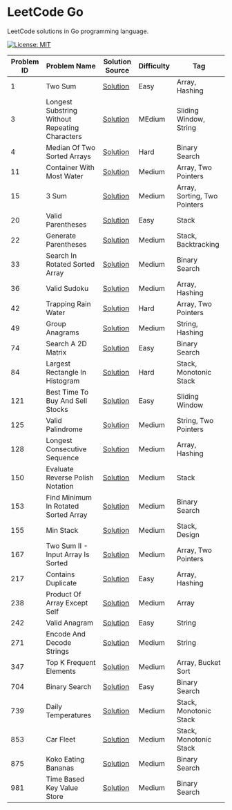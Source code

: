 # LeetCode Go

LeetCode solutions in Go programming language.

[![License: MIT](https://img.shields.io/badge/License-MIT-yellow.svg)](https://github.com/anirudhology/leetcode-go/blob/main/LICENSE)

| Problem ID | Problem Name                                   | Solution Source                                                                       | Difficulty | Tag                          |
| ---------- | ---------------------------------------------- | ------------------------------------------------------------------------------------- | ---------- | ---------------------------- |
| 1          | Two Sum                                        | [Solution](problems/array/two_sum.go)                                                 | Easy       | Array, Hashing               |
| 3          | Longest Substring Without Repeating Characters | [Solution](problems/sliding_window/longest_substring_without_repeating_characters.go) | MEdium     | Sliding Window, String       |
| 4          | Median Of Two Sorted Arrays                    | [Solution](problems/binary_search/median_of_two_sorted_arrays.go)                     | Hard       | Binary Search                |
| 11         | Container With Most Water                      | [Solution](problems/array/container_with_most_water.go)                               | Medium     | Array, Two Pointers          |
| 15         | 3 Sum                                          | [Solution](problems/array/three_sum.go)                                               | Medium     | Array, Sorting, Two Pointers |
| 20         | Valid Parentheses                              | [Solution](problems/stack/valid_parentheses.go)                                       | Easy       | Stack                        |
| 22         | Generate Parentheses                           | [Solution](problems/stack/generate_parentheses.go)                                    | Medium     | Stack, Backtracking          |
| 33         | Search In Rotated Sorted Array                 | [Solution](problems/binary_search/search_in_rotated_sorted_array.go)                  | Medium     | Binary Search                |
| 36         | Valid Sudoku                                   | [Solution](problems/array/valid_sudoku.go)                                            | Medium     | Array, Hashing               |
| 42         | Trapping Rain Water                            | [Solution](problems/array/trapping_rain_water.go)                                     | Hard       | Array, Two Pointers          |
| 49         | Group Anagrams                                 | [Solution](problems/strings/group_anagrams.go)                                        | Medium     | String, Hashing              |
| 74         | Search A 2D Matrix                             | [Solution](problems/binary_search/search_a_2d_matrix.go)                              | Easy       | Binary Search                |
| 84         | Largest Rectangle In Histogram                 | [Solution](problems/stack/largest_rectangle_in_histogram.go)                          | Hard       | Stack, Monotonic Stack       |
| 121        | Best Time To Buy And Sell Stocks               | [Solution](problems/sliding_window/best_time_to_buy_and_sell_stocks.go)               | Easy       | Sliding Window               |
| 125        | Valid Palindrome                               | [Solution](problems/strings/valid_palindrome.go)                                      | Medium     | String, Two Pointers         |
| 128        | Longest Consecutive Sequence                   | [Solution](problems/array/longest_consecutive_sequence.go)                            | Medium     | Array, Hashing               |
| 150        | Evaluate Reverse Polish Notation               | [Solution](problems/stack/evaluate_reverse_polish_notation.go)                        | Medium     | Stack                        |
| 153        | Find Minimum In Rotated Sorted Array           | [Solution](problems/binary_search/find_minimum_in_rotated_sorted_array.go)            | Medium     | Binary Search                |
| 155        | Min Stack                                      | [Solution](problems/stack/min_stack.go)                                               | Medium     | Stack, Design                |
| 167        | Two Sum II - Input Array Is Sorted             | [Solution](problems/array/two_sum_ii_input_array_is_sorted.go)                        | Medium     | Array, Two Pointers          |
| 217        | Contains Duplicate                             | [Solution](problems/array/contains_duplicate.go)                                      | Easy       | Array, Hashing               |
| 238        | Product Of Array Except Self                   | [Solution](problems/array/product_of_array_except_self.go)                            | Medium     | Array                        |
| 242        | Valid Anagram                                  | [Solution](problems/strings/valid_anagram.go)                                         | Easy       | String                       |
| 271        | Encode And Decode Strings                      | [Solution](problems/strings/encode_and_decode_strings.go)                             | Medium     | String                       |
| 347        | Top K Frequent Elements                        | [Solution](problems/array/top_k_frequent_elements.go)                                 | Medium     | Array, Bucket Sort           |
| 704        | Binary Search                                  | [Solution](problems/binary_search/binary_search.go)                                   | Easy       | Binary Search                |
| 739        | Daily Temperatures                             | [Solution](problems/stack/daily_temperatures.go)                                      | Medium     | Stack, Monotonic Stack       |
| 853        | Car Fleet                                      | [Solution](problems/stack/car_fleet.go)                                               | Medium     | Stack, Monotonic Stack       |
| 875        | Koko Eating Bananas                            | [Solution](problems/binary_search/koko_eating_bananas.go)                             | Medium     | Binary Search                |
| 981        | Time Based Key Value Store                     | [Solution](problems/binary_search/time_based_key_value_store.go)                      | Medium     | Binary Search                |